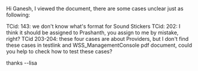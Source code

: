 Hi Ganesh,
      I viewed the document, there are some cases unclear just as following:

TCid: 143:  we don't know what's format for Sound Stickers
TCid: 202:  I think it should be assigned to Prashanth, you assign to me by mistake, right?
TCid 203-204: these four cases are about Providers, but I don't find these cases in testlink and WSS_ManagementConsole pdf document, could you help to check how to test these cases?

thanks
--lisa
